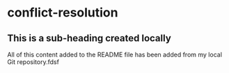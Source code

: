 # conflict-resolution

## This is a sub-heading created locally

All of this content added to the README file has been added from my local Git repository.fdsf